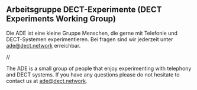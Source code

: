 ## Arbeitsgruppe DECT-Experimente (DECT Experiments Working Group)

Die ADE ist eine kleine Gruppe Menschen, die gerne mit Telefonie und DECT-Systemen experimentieren.
Bei fragen sind wir jederzeit unter <ade@dect.network> erreichbar.

//

The ADE is a small group of people that enjoy experimenting with telephony and DECT systems.
If you have any questions please do not hesitate to contact us at <ade@dect.network>.

